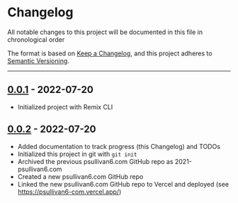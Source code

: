# Changelog

All notable changes to this project will be documented in this file in chronological order

The format is based on [Keep a Changelog](https://keepachangelog.com/en/1.0.0/),
and this project adheres to [Semantic Versioning](https://semver.org/spec/v2.0.0.html).

---

## [0.0.1] - 2022-07-20

- Initialized project with Remix CLI

## [0.0.2] - 2022-07-20

- Added documentation to track progress (this Changelog) and TODOs
- Initialized this project in git with `git init`
- Archived the previous psullivan6.com GitHub repo as 2021-psullivan6.com
- Created a new psullivan6.com GitHub repo
- Linked the new psullivan6.com GitHub repo to Vercel and deployed (see https://psullivan6-com.vercel.app/)

[0.0.1]: https://github.com/psullivan6/psullivan6.com/commit/1d738cc272c0484c2f709a38cdbed59d59107f4f
[0.0.2]: https://github.com/psullivan6/psullivan6.com
